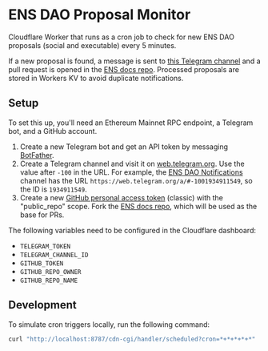 # ENS DAO Proposal Monitor

Cloudflare Worker that runs as a cron job to check for new ENS DAO proposals (social and executable) every 5 minutes.

If a new proposal is found, a message is sent to [this Telegram channel](https://t.me/ensdao_notifications) and a pull request is opened in the [ENS docs repo](https://github.com/ensdomains/docs). Processed proposals are stored in Workers KV to avoid duplicate notifications.

## Setup

To set this up, you'll need an Ethereum Mainnet RPC endpoint, a Telegram bot, and a GitHub account.

1. Create a new Telegram bot and get an API token by messaging [BotFather](https://t.me/botfather).
2. Create a Telegram channel and visit it on [web.telegram.org](https://web.telegram.org/). Use the value after `-100` in the URL. For example, the [ENS DAO Notifications](https://t.me/ensdao_notifications) channel has the URL `https://web.telegram.org/a/#-1001934911549`, so the ID is `1934911549`.
3. Create a new [GitHub personal access token](https://github.com/settings/tokens) (classic) with the "public_repo" scope. Fork the [ENS docs repo](https://github.com/ensdomains/docs), which will be used as the base for PRs.

The following variables need to be configured in the Cloudflare dashboard:

- `TELEGRAM_TOKEN`
- `TELEGRAM_CHANNEL_ID`
- `GITHUB_TOKEN`
- `GITHUB_REPO_OWNER`
- `GITHUB_REPO_NAME`

## Development

To simulate cron triggers locally, run the following command:

```bash
curl "http://localhost:8787/cdn-cgi/handler/scheduled?cron=*+*+*+*+*"
```
